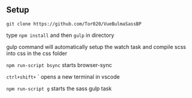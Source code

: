 ## Setup 
`git clone https://github.com/Tor020/VueBulmaSassBP`

type `npm install` and then `gulp` in directory

gulp command will automatically setup the watch task and compile scss into css in the css folder

`npm run-script bsync`
 starts browser-sync

`ctrl+shift+` ` 
 opens a new terminal in vscode

`npm run-script g` 
 starts the sass gulp task
